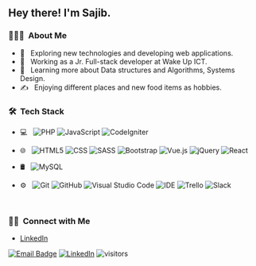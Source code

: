 <h2> Hey there! I'm Sajib.</h2>

<h3> 👨🏻‍💻 &nbsp;About Me </h3>

- 🤔 &nbsp; Exploring new technologies and developing web applications.
- 💼 &nbsp; Working as a Jr. Full-stack developer at Wake Up ICT.
- 🌱 &nbsp; Learning more about Data structures and Algorithms, Systems Design.
- ✍️ &nbsp; Enjoying different places and new food items as hobbies.

<h3> 🛠 &nbsp;Tech Stack</h3>

- 💻 &nbsp;
  ![PHP](https://img.shields.io/badge/-PHP-333333?style=flat&logo=php)
  ![JavaScript](https://img.shields.io/badge/-JavaScript-333333?style=flat&logo=javascript)
  ![CodeIgniter](https://img.shields.io/badge/-CodeIgniter-333333?style=flat&logo=codeIgniter)

- 🌐 &nbsp;
  ![HTML5](https://img.shields.io/badge/-HTML5-333333?style=flat&logo=HTML5)
  ![CSS](https://img.shields.io/badge/-CSS-333333?style=flat&logo=CSS3&logoColor=1572B6)
  ![SASS](https://img.shields.io/badge/-SASS-333333?style=flat&logo=SASS)
  ![Bootstrap](https://img.shields.io/badge/-Bootstrap-333333?style=flat&logo=bootstrap&logoColor=563D7C)
  ![Vue.js](https://img.shields.io/badge/-Vue.js-333333?style=flat&logo=vue.js)
  ![jQuery](https://img.shields.io/badge/-JQuery-333333?style=flat&logo=jquery.js)
  ![React](https://img.shields.io/badge/-React-333333?style=flat&logo=react)
- 🛢 &nbsp;
  ![MySQL](https://img.shields.io/badge/-MySQL-333333?style=flat&logo=mysql)  
- ⚙️ &nbsp;
  ![Git](https://img.shields.io/badge/-Git-333333?style=flat&logo=git)
  ![GitHub](https://img.shields.io/badge/-GitHub-333333?style=flat&logo=github)
  ![Visual Studio Code](https://img.shields.io/badge/-Visual%20Studio%20Code-333333?style=flat&logo=visual-studio-code&logoColor=007ACC)
  ![IDE](https://img.shields.io/badge/-NetBeans-333333?style=flat&logo=netbeans)
  ![Trello](https://img.shields.io/badge/-Trello-333333?style=flat&logo=trello)
  ![Slack](https://img.shields.io/badge/-Slack-333333?style=flat&logo=slack)
<br/>


<h3> 🤝🏻 &nbsp;Connect with Me </h3>

- [LinkedIn](https://www.linkedin.com/in/sajibriddho/)


[![Email Badge](https://img.shields.io/badge/-Email-c14438?style=flat-square&logo=Gmail&logoColor=white&link=mailto:typetosarker@gmail.com)](mailto:typetosarker@gmail.com)
<a href="https://www.linkedin.com/in/sajibriddho/" target="_blank"><img src="https://img.shields.io/badge/LinkedIn-%230077B5.svg?&style=flat-square&logo=linkedin&logoColor=white" alt="LinkedIn"></a>
![visitors](https://visitor-badge.laobi.icu/badge?page_id=sajibriddho)


